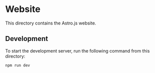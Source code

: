 # Website

This directory contains the Astro.js website.

## Development

To start the development server, run the following command from this directory:
```bash
npm run dev
```
